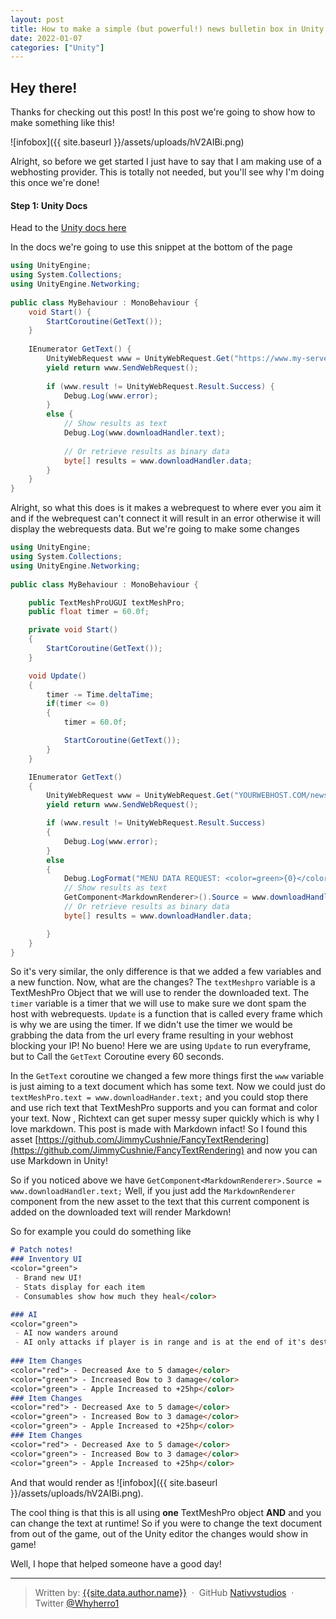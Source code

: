 ```yaml
---
layout: post
title: How to make a simple (but powerful!) news bulletin box in Unity!
date: 2022-01-07
categories: ["Unity"]
---
```


## Hey there!

Thanks for checking out this post! In this post we're going to show how to make something like this!

![infobox]({{ site.baseurl }}/assets/uploads/hV2AIBi.png)

Alright, so before we get started I just have to say that I am making use of a webhosting provider. 
This is totally not needed, but you'll see why I'm doing this once we're done!


#### Step 1: Unity Docs

Head to the [Unity docs here](https://docs.unity3d.com/Manual/UnityWebRequest-RetrievingTextBinaryData.html)

In the docs we're going to use this snippet at the bottom of the page

```cs
using UnityEngine;
using System.Collections;
using UnityEngine.Networking;
 
public class MyBehaviour : MonoBehaviour {
    void Start() {
        StartCoroutine(GetText());
    }
 
    IEnumerator GetText() {
        UnityWebRequest www = UnityWebRequest.Get("https://www.my-server.com");
        yield return www.SendWebRequest();
 
        if (www.result != UnityWebRequest.Result.Success) {
            Debug.Log(www.error);
        }
        else {
            // Show results as text
            Debug.Log(www.downloadHandler.text);
 
            // Or retrieve results as binary data
            byte[] results = www.downloadHandler.data;
        }
    }
}
```

Alright, so what this does is it makes a webrequest to where ever you aim it and if the webrequest can't connect it will result in an error otherwise it will display the webrequests data. But we're going to make some changes


```cs
using UnityEngine;
using System.Collections;
using UnityEngine.Networking;
 
public class MyBehaviour : MonoBehaviour {

    public TextMeshProUGUI textMeshPro;
    public float timer = 60.0f;

    private void Start()
    {
        StartCoroutine(GetText());
    }

    void Update()
    {
        timer -= Time.deltaTime;
        if(timer <= 0)
        {
            timer = 60.0f;

            StartCoroutine(GetText());
        }
    }

    IEnumerator GetText()
    {
        UnityWebRequest www = UnityWebRequest.Get("YOURWEBHOST.COM/news.txt");
        yield return www.SendWebRequest();

        if (www.result != UnityWebRequest.Result.Success)
        {
            Debug.Log(www.error);
        }
        else
        {
            Debug.LogFormat("MENU DATA REQUEST: <color=green>{0}</color>", www.result);
            // Show results as text
            GetComponent<MarkdownRenderer>().Source = www.downloadHandler.text;
            // Or retrieve results as binary data
            byte[] results = www.downloadHandler.data;

        }
    }
}
```

So it's very similar, the only difference is that we added a few variables and a new function.
Now, what are the changes?
The `textMeshpro` variable is a TextMeshPro Object that we will use to render the downloaded text.
The `timer` variable is a timer that we will use to make sure we dont spam the host with webrequests.
`Update` is a function that is called every frame which is why we are using the timer. If we didn't use the timer we would be grabbing the data from the url every frame resulting in your webhost blocking your IP! No bueno! Here we are using `Update` to run everyframe, but to Call the `GetText` Coroutine every 60 seconds.

In the `GetText` coroutine we changed a few more things first the `www` variable is just aiming to a text document which has some text.
Now we could just do `textMeshPro.text = www.downloadHander.text;` and you could stop there and use rich text that TextMeshPro supports and you can format and color your text. Now , Richtext can get super messy super quickly which is why I love markdown. 
This post is made with Markdown infact! So I found this asset [https://github.com/JimmyCushnie/FancyTextRendering](https://github.com/JimmyCushnie/FancyTextRendering) and now you can use Markdown in Unity!

So if you noticed above we have `GetComponent<MarkdownRenderer>.Source = www.downloadHandler.text;`
Well, if you just add the `MarkdownRenderer` component from the new asset to the text that this current component is added on the downloaded text will render Markdown!

So for example you could do something like

```markdown
# Patch notes!
### Inventory UI 
<color="green">
 - Brand new UI!
 - Stats display for each item
 - Consumables show how much they heal</color>

### AI
<color="green">
 - AI now wanders around
 - AI only attacks if player is in range and is at the end of it's destination</color>
 
### Item Changes
<color="red"> - Decreased Axe to 5 damage</color>
<color="green"> - Increased Bow to 3 damage</color>
<color="green"> - Apple Increased to +25hp</color>
### Item Changes
<color="red"> - Decreased Axe to 5 damage</color>
<color="green"> - Increased Bow to 3 damage</color>
<color="green"> - Apple Increased to +25hp</color>
### Item Changes
<color="red"> - Decreased Axe to 5 damage</color>
<color="green"> - Increased Bow to 3 damage</color>
<color="green"> - Apple Increased to +25hp</color>
```

And that would render as ![infobox]({{ site.baseurl }}/assets/uploads/hV2AIBi.png).

The cool thing is that this is all using **one** TextMeshPro object **AND** and you can change the text at runtime!
So if you were to change the text document from out of the game, out of the Unity editor the changes would show in game!

Well, I hope that helped someone have a good day!

---
> Written by: [{{site.data.author.name}}](https://www.nativvstudios.com/blog/) &nbsp;&middot;&nbsp;
> GitHub [Nativvstudios](https://github.com/nativvstudios) &nbsp;&middot;&nbsp;
> Twitter [@Whyherro1](https://twitter.com.com/whyherro1)
